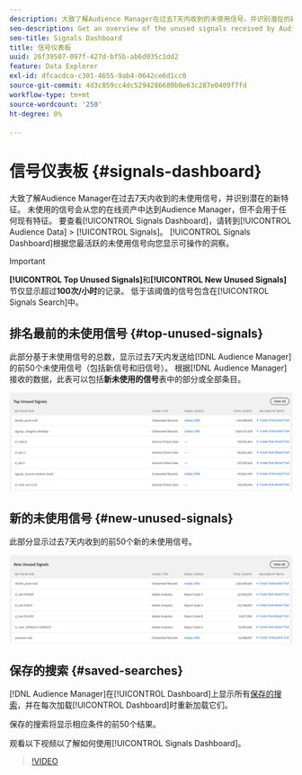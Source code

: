 ```yaml
---
description: 大致了解Audience Manager在过去7天内收到的未使用信号，并识别潜在的新特征。 未使用的信号会从您的在线资产中达到Audience Manager，但不会用于任何现有特征。 要查看信号仪表板，请转到受众数据>信号。 信号仪表板会根据您最活跃的未使用信号向您显示可操作的洞察。
seo-description: Get an overview of the unused signals received by Audience Manager in the past 7 days and identify potential new traits. Unused signals reach Audience Manager from your online properties, but are not used in any of your existing traits. To view the Signals Dashboard, go to Audience Data > Signals. The Signals Dashboard shows you actionable insights based on your most active unused signals.
seo-title: Signals Dashboard
title: 信号仪表板
uuid: 26f39507-097f-427d-bf5b-ab6d035c1dd2
feature: Data Explorer
exl-id: dfcacdca-c301-4655-9ab4-0642ce6d1cc0
source-git-commit: 4d3c859cc4dc5294286680b0e63c287e0409f7fd
workflow-type: tm+mt
source-wordcount: '250'
ht-degree: 0%

---
```


# 信号仪表板 {#signals-dashboard}

大致了解Audience Manager在过去7天内收到的未使用信号，并识别潜在的新特征。 未使用的信号会从您的在线资产中达到Audience Manager，但不会用于任何现有特征。 要查看[!UICONTROL Signals Dashboard]，请转到[!UICONTROL Audience Data] > [!UICONTROL Signals]。 [!UICONTROL Signals Dashboard]根据您最活跃的未使用信号向您显示可操作的洞察。

>[!IMPORTANT]
>
>**[!UICONTROL Top Unused Signals]**&#x200B;和&#x200B;**[!UICONTROL New Unused Signals]**&#x200B;节仅显示超过&#x200B;**100次/小时**&#x200B;的记录。 低于该阈值的信号包含在[!UICONTROL Signals Search]中。

## 排名最前的未使用信号 {#top-unused-signals}

此部分基于未使用信号的总数，显示过去7天内发送给[!DNL Audience Manager]的前50个未使用信号（包括新信号和旧信号）。 根据[!DNL Audience Manager]接收的数据，此表可以包括&#x200B;**新未使用的信号**&#x200B;表中的部分或全部条目。

![](assets/signals-top-unused.png)

## 新的未使用信号 {#new-unused-signals}

此部分显示过去7天内收到的前50个新的未使用信号。

![](assets/signals-new-unused.png)

## 保存的搜索 {#saved-searches}

[!DNL Audience Manager]在[!UICONTROL Dashboard]上显示所有[保存的搜索](../../features/data-explorer/data-explorer-signals-search/data-explorer-save-search.md)，并在每次加载[!UICONTROL Dashboard]时重新加载它们。

保存的搜索将显示相应条件的前50个结果。

观看以下视频以了解如何使用[!UICONTROL Signals Dashboard]。
>[!VIDEO](https://video.tv.adobe.com/v/25151/)

